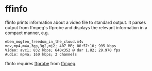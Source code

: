 ffinfo
======

ffinfo prints information about a video file to standard output. It
parses output from ffmpeg's ffprobe and displays the relevant
information in a compact manner, e.g.

    eben_moglen_freedom_in_the_cloud.m4v
    mov,mp4,m4a,3gp,3g2,mj2; 407 MB; 00:57:10; 995 kbps
    Video: avc1; 832 kbps; 640x352 @ dar 1.82; 29.970 fps
    Audio: mp4a; 160 kbps; 2 channels

ffinfo requires [ffprobe][1] from [ffmpeg][2].

 [1]: http://www.ffmpeg.org/ffprobe.html
 [2]: http://www.ffmpeg.org/
